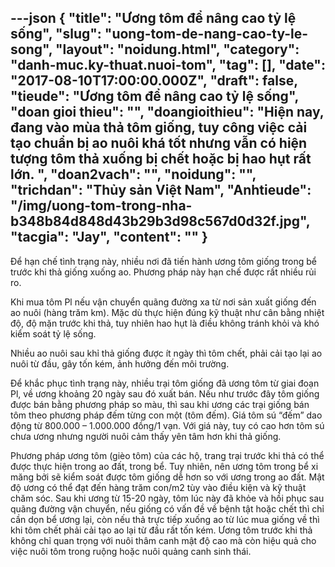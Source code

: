 ---json
{
    "title": "Ương tôm để nâng cao tỷ lệ sống",
    "slug": "uong-tom-de-nang-cao-ty-le-song",
    "layout": "noidung.html",
    "category": "danh-muc.ky-thuat.nuoi-tom",
    "tag": [],
    "date": "2017-08-10T17:00:00.000Z",
    "draft": false,
    "tieude": "Ương tôm để nâng cao tỷ lệ sống",
    "doan gioi thieu": "",
    "doangioithieu": "Hiện nay, đang vào mùa thả tôm giống, tuy công việc cải tạo chuẩn bị ao nuôi khá tốt nhưng vẫn có hiện tượng tôm thả xuống bị chết hoặc bị hao hụt rất lớn. ",
    "doan2vach": "",
    "noidung": "",
    "trichdan": "Thủy sản Việt Nam",
    "Anhtieude": "/img/uong-tom-trong-nha-b348b84d848d43b29b3d98c567d0d32f.jpg",
    "tacgia": "Jay",
    "__content__": ""
}
---
<p>Để hạn chế t&igrave;nh trạng n&agrave;y, nhiều nơi đ&atilde; tiến h&agrave;nh ương t&ocirc;m giống trong bể trước khi thả giống xuống ao. Phương ph&aacute;p n&agrave;y hạn chế được rất nhiều rủi ro.</p>

<p>Khi mua t&ocirc;m Pl nếu vận chuyển qu&atilde;ng đường xa từ nơi sản xuất giống đến ao nu&ocirc;i (h&agrave;ng trăm km). Mặc d&ugrave; thực hiện đ&uacute;ng kỹ thuật như c&acirc;n bằng nhiệt độ, độ mặn trước khi thả, tuy nhi&ecirc;n hao hụt l&agrave; điều kh&ocirc;ng tr&aacute;nh khỏi v&agrave; kh&oacute; kiểm so&aacute;t tỷ lệ sống.</p>

<p>Nhiều ao nu&ocirc;i sau khỉ thả giống được &iacute;t ng&agrave;y th&igrave; t&ocirc;m chết, phải cải tạo lại ao nu&ocirc;i từ đầu, g&acirc;y tốn k&eacute;m, ảnh hưởng đến m&ocirc;i trường.</p>

<p>Để khắc phục t&igrave;nh trạng n&agrave;y, nhiều trại t&ocirc;m giống đ&atilde; ương t&ocirc;m từ giai đoạn Pl, về ương khoảng 20 ng&agrave;y sau đ&oacute; xuất b&aacute;n. Nếu như trước đ&acirc;y t&ocirc;m giống được b&aacute;n bằng phương ph&aacute;p so m&agrave;u, th&igrave; sau khi ương c&aacute;c trại giống b&aacute;n t&ocirc;m theo phương ph&aacute;p đếm từng con một (t&ocirc;m đếm). Gi&aacute; t&ocirc;m s&uacute; &ldquo;đếm&rdquo; dao động từ 800.000 &ndash; 1.000.000 đồng/1 vạn. Với gi&aacute; n&agrave;y, tuy c&oacute; cao hơn t&ocirc;m s&uacute; chưa ương nhưng người nu&ocirc;i cảm thấy y&ecirc;n t&acirc;m hơn khi thả giống.</p>

<p>Phương ph&aacute;p ương t&ocirc;m (gi&egrave;o t&ocirc;m) của c&aacute;c hộ, trang trại trước khi thả c&oacute; thể được thực hiện trong ao đất, trong bể. Tuy nhi&ecirc;n, n&ecirc;n ương t&ocirc;m trong bể xi măng bởi sẽ kiểm so&aacute;t được t&ocirc;m giống dễ hơn so với ương trong ao đất. Mật độ ương c&oacute; thể đạt đến h&agrave;ng trăm con/m2 t&ugrave;y v&agrave;o điều kiện v&agrave; kỹ thuật chăm s&oacute;c. Sau khi ương từ 15-20 ng&agrave;y, t&ocirc;m l&uacute;c n&agrave;y đ&atilde; khỏe v&agrave; hồi phục sau qu&atilde;ng đường vận chuyển, nếu giống c&oacute; vấn đề về bệnh tật hoặc chết th&igrave; chỉ cần dọn bể ương lại, c&ograve;n nếu thả trực tiếp xuống ao từ l&uacute;c mua giống về th&igrave; khi t&ocirc;m chết phải cải tạo ao lại từ đầu rất tốn k&eacute;m. Ương t&ocirc;m trước khi thả kh&ocirc;ng chỉ quan trọng với nu&ocirc;i th&acirc;m canh mật độ cao m&agrave; c&ograve;n hiệu quả cho việc nu&ocirc;i t&ocirc;m trong ruộng hoặc nu&ocirc;i quảng canh sinh th&aacute;i.&nbsp;</p>
